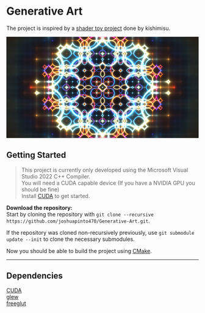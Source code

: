 # Generative Art

The project is inspired by a [shader toy project](https://www.shadertoy.com/view/mtyGWy) done by kishimisu.

![Image](https://github.com/joshuapinto470/Generative-Art/blob/master/Screenshot.png)

## Getting Started
>This project is currently only developed using the Microsoft Visual Studio 2022 C++ Compiler.  
>You will need a CUDA capable device (If you have a NVIDIA GPU you should be fine)  
>Install [CUDA](https://docs.nvidia.com/cuda/cuda-installation-guide-microsoft-windows/index.html#installing-cuda-development-tools)
to get started.

**Download the repository:**  
Start by cloning the repository with
`git clone --recursive https://github.com/joshuapinto470/Generative-Art.git`.

If the repository was cloned non-recursively previously, use `git submodule update --init` to clone the necessary submodules.

Now you should be able to build the project using [CMake](https://cmake.org/download/).

***

## Dependencies
  [CUDA](https://developer.nvidia.com/cuda-zone)  
  [glew](https://github.com/Perlmint/glew-cmake.git)  
  [freeglut](https://github.com/FreeGLUTProject/freeglut.git)  
